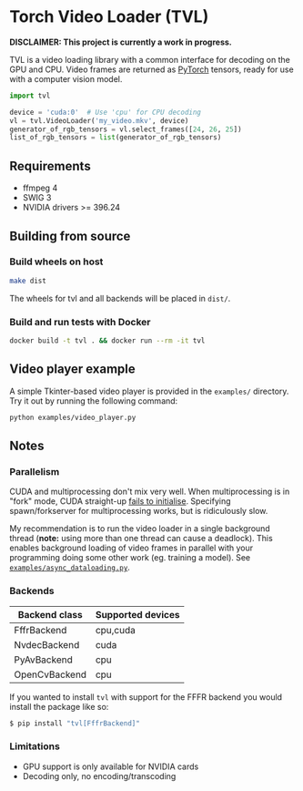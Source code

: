 # Torch Video Loader (TVL)

**DISCLAIMER: This project is currently a work in progress.**

TVL is a video loading library with a common interface for decoding on the GPU and CPU. Video
frames are returned as [PyTorch](https://pytorch.org/) tensors, ready for use with a computer
vision model.

```python
import tvl

device = 'cuda:0'  # Use 'cpu' for CPU decoding
vl = tvl.VideoLoader('my_video.mkv', device)
generator_of_rgb_tensors = vl.select_frames([24, 26, 25])
list_of_rgb_tensors = list(generator_of_rgb_tensors)
```


## Requirements

* ffmpeg 4
* SWIG 3
* NVIDIA drivers >= 396.24


## Building from source

### Build wheels on host

```bash
make dist
```

The wheels for tvl and all backends will be placed in `dist/`.

### Build and run tests with Docker

```bash
docker build -t tvl . && docker run --rm -it tvl
```


## Video player example

A simple Tkinter-based video player is provided in the `examples/` directory. Try it out by running
the following command:

```bash
python examples/video_player.py
```


## Notes


### Parallelism

CUDA and multiprocessing don't mix very well. When multiprocessing is in "fork" mode, CUDA
straight-up [fails to initialise](https://devtalk.nvidia.com/default/topic/973477/-cuda8-0-bug-child-process-forked-after-cuinit-get-cuda_error_not_initialized-on-cuinit-/).
Specifying spawn/forkserver for multiprocessing works, but is ridiculously slow.

My recommendation is to run the video loader in a single background thread (**note:** using more than one thread
can cause a deadlock). This enables background loading of video frames in parallel with your programming
doing some other work (eg. training a model). See [`examples/async_dataloading.py`](examples/async_dataloading.py).


### Backends

| Backend class | Supported devices |
|---------------|-------------------|
| FffrBackend   | cpu,cuda          |
| NvdecBackend  | cuda              |
| PyAvBackend   | cpu               |
| OpenCvBackend | cpu               |

If you wanted to install `tvl` with support for the FFFR backend you would install the
package like so:

```bash
$ pip install "tvl[FffrBackend]"
```


### Limitations

* GPU support is only available for NVIDIA cards
* Decoding only, no encoding/transcoding

